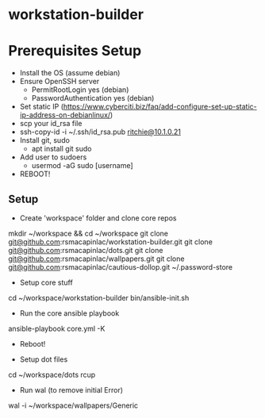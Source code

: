 # workstation-builder

# Prerequisites Setup

- Install the OS (assume debian)
- Ensure OpenSSH server
    - PermitRootLogin yes (debian)
    - PasswordAuthentication yes (debian)
- Set static IP (https://www.cyberciti.biz/faq/add-configure-set-up-static-ip-address-on-debianlinux/)
- scp your id_rsa file
- ssh-copy-id -i ~/.ssh/id_rsa.pub ritchie@10.1.0.21
- Install git, sudo
    - apt install git sudo
- Add user to sudoers
    - usermod -aG sudo [username]
- REBOOT!

## Setup

- Create 'workspace' folder and clone core repos

mkdir ~/workspace && cd ~/workspace
git clone git@github.com:rsmacapinlac/workstation-builder.git
git clone git@github.com:rsmacapinlac/dots.git
git clone git@github.com:rsmacapinlac/wallpapers.git
git clone git@github.com:rsmacapinlac/cautious-dollop.git ~/.password-store

- Setup core stuff

cd ~/workspace/workstation-builder
bin/ansible-init.sh

- Run the core ansible playbook

ansible-playbook core.yml -K

- Reboot!

- Setup dot files

cd ~/workspace/dots
rcup

- Run wal (to remove initial Error)

wal -i ~/workspace/wallpapers/Generic

